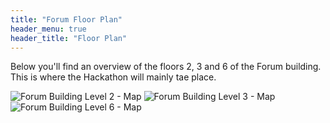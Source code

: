 ```yaml
---
title: "Forum Floor Plan"
header_menu: true
header_title: "Floor Plan"
---
```

Below you'll find an overview of the floors 2, 3 and 6 of the Forum building. This is where the Hackathon will mainly tae place.

![Forum Building Level 2 - Map](main/content/images/Floor_Plan_Level2.jpg)
![Forum Building Level 3 - Map](content/Floor_Plan_Level3.jpg)
![Forum Building Level 6 - Map](hazard-hackathon/content/images/Floor_Plan_Level6.jpg)